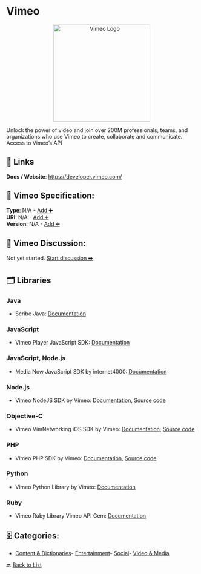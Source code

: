 # Vimeo
<p align="center">
    <img width="256" src="https://raw.githubusercontent.com/apis-list/apis-list/main/apis/vimeo/logo_256x256.png" alt="Vimeo Logo"/>
</p>
Unlock the power of video and join over 200M professionals, teams, and organizations who use Vimeo to create, collaborate and communicate. Access to Vimeo’s API

##  🔗 Links
**Docs / Website**: https://developer.vimeo.com/

## 🧬 Vimeo Specification:
**Type**: N/A - [Add ➕](https://github.com/apis-list/apis-list/edit/main/apis.yaml#L21428)  
**URI**: N/A - [Add ➕](https://github.com/apis-list/apis-list/edit/main/apis.yaml#L21428)  
**Version**: N/A - [Add ➕](https://github.com/apis-list/apis-list/edit/main/apis.yaml#L21428)

## 💬 Vimeo Discussion:
Not yet started. [Start discussion ➡️](https://github.com/apis-list/apis-list/discussions/new)

## 🗂️ Libraries
### Java
- Scribe Java: [Documentation](https://github.com/fernandezpablo85/scribe-java)
### JavaScript
- Vimeo Player JavaScript SDK: [Documentation](https://developer.vimeo.com/player/sdk/basics)
### JavaScript, Node.js
- Media Now JavaScript SDK by internet4000: [Documentation](https://github.com/internet4000/media-now)
### Node.js
- Vimeo NodeJS SDK by Vimeo: [Documentation](https://github.com/vimeo/vimeo.js), [Source code](https://github.com/vimeo/vimeo.js)
### Objective-C
- Vimeo VimNetworking iOS SDK by Vimeo: [Documentation](https://github.com/vimeo/VIMNetworking), [Source code](https://github.com/vimeo/VIMNetworking)
### PHP
- Vimeo PHP SDK by Vimeo: [Documentation](https://github.com/vimeo/vimeo.php), [Source code](https://github.com/vimeo/vimeo.php)
### Python
- Vimeo Python Library by Vimeo: [Documentation](https://github.com/vimeo/vimeo.py)
### Ruby
- Vimeo Ruby Library Vimeo API Gem: [Documentation](https://github.com/matthooks/vimeo/tree/master)


## 🗄️ Categories:
- [Content & Dictionaries](https://github.com/apis-list/apis-list#content--dictionaries-)- [Entertainment](https://github.com/apis-list/apis-list#entertainment-)- [Social](https://github.com/apis-list/apis-list#social-)- [Video & Media](https://github.com/apis-list/apis-list#video--media-)

🔙  [Back to List](https://github.com/apis-list/apis-list)
